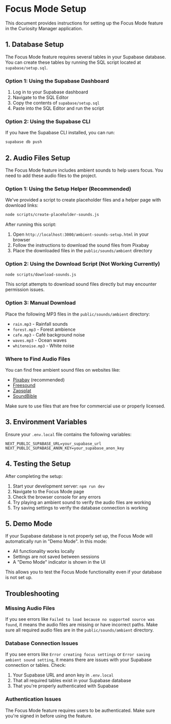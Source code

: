 # Focus Mode Setup

This document provides instructions for setting up the Focus Mode feature in the Curiosity Manager application.

## 1. Database Setup

The Focus Mode feature requires several tables in your Supabase database. You can create these tables by running the SQL script located at `supabase/setup.sql`.

### Option 1: Using the Supabase Dashboard

1. Log in to your Supabase dashboard
2. Navigate to the SQL Editor
3. Copy the contents of `supabase/setup.sql`
4. Paste into the SQL Editor and run the script

### Option 2: Using the Supabase CLI

If you have the Supabase CLI installed, you can run:

```bash
supabase db push
```

## 2. Audio Files Setup

The Focus Mode feature includes ambient sounds to help users focus. You need to add these audio files to the project.

### Option 1: Using the Setup Helper (Recommended)

We've provided a script to create placeholder files and a helper page with download links:

```bash
node scripts/create-placeholder-sounds.js
```

After running this script:
1. Open `http://localhost:3000/ambient-sounds-setup.html` in your browser
2. Follow the instructions to download the sound files from Pixabay
3. Place the downloaded files in the `public/sounds/ambient` directory

### Option 2: Using the Download Script (Not Working Currently)

```bash
node scripts/download-sounds.js
```

This script attempts to download sound files directly but may encounter permission issues.

### Option 3: Manual Download

Place the following MP3 files in the `public/sounds/ambient` directory:

- `rain.mp3` - Rainfall sounds
- `forest.mp3` - Forest ambience
- `cafe.mp3` - Café background noise
- `waves.mp3` - Ocean waves
- `whitenoise.mp3` - White noise

### Where to Find Audio Files

You can find free ambient sound files on websites like:
- [Pixabay](https://pixabay.com/sound-effects/) (recommended)
- [Freesound](https://freesound.org/)
- [Zapsplat](https://www.zapsplat.com/)
- [SoundBible](https://soundbible.com/)

Make sure to use files that are free for commercial use or properly licensed.

## 3. Environment Variables

Ensure your `.env.local` file contains the following variables:

```
NEXT_PUBLIC_SUPABASE_URL=your_supabase_url
NEXT_PUBLIC_SUPABASE_ANON_KEY=your_supabase_anon_key
```

## 4. Testing the Setup

After completing the setup:

1. Start your development server: `npm run dev`
2. Navigate to the Focus Mode page
3. Check the browser console for any errors
4. Try playing an ambient sound to verify the audio files are working
5. Try saving settings to verify the database connection is working

## 5. Demo Mode

If your Supabase database is not properly set up, the Focus Mode will automatically run in "Demo Mode". In this mode:

- All functionality works locally
- Settings are not saved between sessions
- A "Demo Mode" indicator is shown in the UI

This allows you to test the Focus Mode functionality even if your database is not set up.

## Troubleshooting

### Missing Audio Files

If you see errors like `Failed to load because no supported source was found`, it means the audio files are missing or have incorrect paths. Make sure all required audio files are in the `public/sounds/ambient` directory.

### Database Connection Issues

If you see errors like `Error creating focus settings` or `Error saving ambient sound setting`, it means there are issues with your Supabase connection or tables. Check:

1. Your Supabase URL and anon key in `.env.local`
2. That all required tables exist in your Supabase database
3. That you're properly authenticated with Supabase

### Authentication Issues

The Focus Mode feature requires users to be authenticated. Make sure you're signed in before using the feature. 